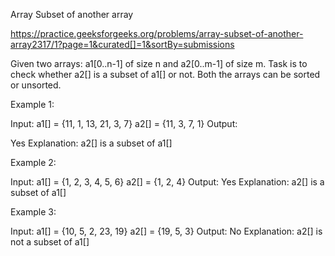 Array Subset of another array

https://practice.geeksforgeeks.org/problems/array-subset-of-another-array2317/1?page=1&curated[]=1&sortBy=submissions

Given two arrays: a1[0..n-1] of size n and a2[0..m-1] of size m. Task is to check whether a2[] is a subset of a1[] or not. Both the arrays can be sorted or unsorted. 
 


Example 1:

Input:
a1[] = {11, 1, 13, 21, 3, 7}
a2[] = {11, 3, 7, 1}
Output:

Yes
Explanation:
a2[] is a subset of a1[]

Example 2:

Input:
a1[] = {1, 2, 3, 4, 5, 6}
a2[] = {1, 2, 4}
Output:
Yes
Explanation:
a2[] is a subset of a1[]

Example 3:

Input:
a1[] = {10, 5, 2, 23, 19}
a2[] = {19, 5, 3}
Output:
No
Explanation:
a2[] is not a subset of a1[]
